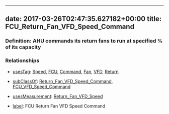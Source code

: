 
---
date: 2017-03-26T02:47:35.627182+00:00
title: FCU_Return_Fan_VFD_Speed_Command
---
### Definition: AHU commands its return fans to run at specified % of its capacity

### Relationships

* [usesTag](https://brickschema.org/schema/1.0/BrickFrame#usesTag): [Speed](https://brickschema.org/schema/1.0/BrickTag#Speed), [FCU](https://brickschema.org/schema/1.0/BrickTag#FCU), [Command](https://brickschema.org/schema/1.0/BrickTag#Command), [Fan](https://brickschema.org/schema/1.0/BrickTag#Fan), [VFD](https://brickschema.org/schema/1.0/BrickTag#VFD), [Return](https://brickschema.org/schema/1.0/BrickTag#Return)

* [subClassOf](http://www.w3.org/2000/01/rdf-schema#subClassOf): [Return_Fan_VFD_Speed_Command](https://brickschema.org/schema/1.0/Brick#Return_Fan_VFD_Speed_Command), [FCU_VFD_Speed_Command](https://brickschema.org/schema/1.0/Brick#FCU_VFD_Speed_Command)

* [usesMeasurement](https://brickschema.org/schema/1.0/BrickFrame#usesMeasurement): [Return_Fan_VFD_Speed](https://brickschema.org/schema/1.0/Brick#Return_Fan_VFD_Speed)

* [label](http://www.w3.org/2000/01/rdf-schema#label): FCU Return Fan VFD Speed Command
